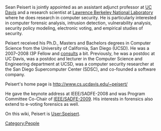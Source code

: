 Sean Peisert is jointly appointed as an assistant adjunct professor at
[UC Davis](http://seclab.cs.ucdavis.edu/) and a research scientist at
[Lawrence Berkeley National Laboratory](http://www.lbl.gov/) where he
does research in computer security. He is particularly interested in
computer forensic analysis, intrusion detection, vulnerability analysis,
security policy modeling, electronic voting, and empirical studies of
security.

Peisert received his Ph.D., Masters and Bachelors degrees in Computer
Science from the University of California, San Diego (UCSD). He was a
2007–2008 I3P Fellow and [consults](http://www.infidel.net/) a bit.
Previously, he was a postdoc at UC Davis, was a postdoc and lecturer in
the Computer Science and Engineering department at UCSD, was a computer
security researcher at the San Diego Supercomputer Center (SDSC), and
co-founded a software company.

Peisert's home page is <http://www.cs.ucdavis.edu/~peisert/>

He gave the keynote address at IEEE/SADFE-2008 and was Program Committee
Co-Chair of [IEEE/SADFE-2009](IEEE/SADFE-2009 "wikilink"). His interests
in forensics also extend to e-voting forensics as well.

On this wiki, Peisert is [User:Speisert](User:Speisert "wikilink").

[Category:People](Category:People "wikilink")